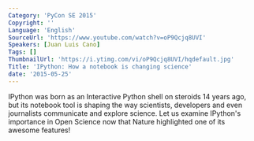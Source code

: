 ```yaml
---
Category: 'PyCon SE 2015'
Copyright: ''
Language: 'English'
SourceUrl: 'https://www.youtube.com/watch?v=oP9Qcjq8UVI'
Speakers: [Juan Luis Cano]
Tags: []
ThumbnailUrl: 'https://i.ytimg.com/vi/oP9Qcjq8UVI/hqdefault.jpg'
Title: 'IPython: How a notebook is changing science'
date: '2015-05-25'
---
```

IPython was born as an Interactive Python shell on steroids 14 years ago, but its notebook tool is shaping the way scientists, developers and even journalists communicate and explore science. Let us examine IPython's importance in Open Science now that Nature highlighted one of its awesome features!
